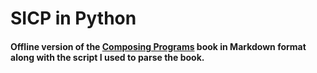 # SICP in Python
#### Offline version of the [Composing Programs](http://www.composingprograms.com/) book in Markdown format along with the script I used to parse the book.
